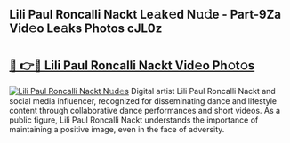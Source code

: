 ## Lili Paul Roncalli Nackt Le𝚊k𝚎d N𝚞𝚍e - Part-9Za Vid𝚎o Le𝚊ks Photos cJL0z

# <h2><a href="http://fb8atr.evod.top/?m=Lili+Paul+Roncalli+Nackt">🔗 👉🔴 Lili Paul Roncalli Nackt Vid𝚎o Ph𝚘t𝚘s</a></h2>

[![Lili Paul Roncalli Nackt N𝚞d𝚎s](https://i.imgur.com/8V9OHl7.gif)](http://fb8atr.evod.top/?m=Lili+Paul+Roncalli+Nackt)
Digital artist Lili Paul Roncalli Nackt and social media influencer, recognized for disseminating dance and lifestyle content through collaborative dance performances and short videos. As a public figure, Lili Paul Roncalli Nackt understands the importance of maintaining a positive image, even in the face of adversity. 
